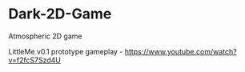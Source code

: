 # Dark-2D-Game
Atmospheric 2D game

LittleMe v0.1 prototype gameplay - https://www.youtube.com/watch?v=f2fcS7Szd4U
